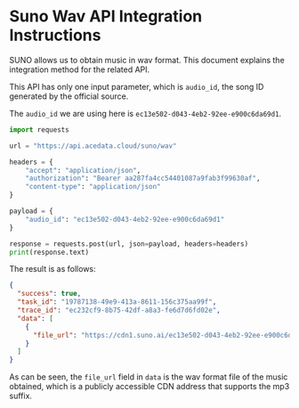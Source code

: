 # Suno Wav API Integration Instructions

SUNO allows us to obtain music in wav format. This document explains the integration method for the related API.

This API has only one input parameter, which is `audio_id`, the song ID generated by the official source.

The `audio_id` we are using here is `ec13e502-d043-4eb2-92ee-e900c6da69d1`.

```python
import requests

url = "https://api.acedata.cloud/suno/wav"

headers = {
    "accept": "application/json",
    "authorization": "Bearer aa287fa4cc54401087a9fab3f99630af",
    "content-type": "application/json"
}

payload = {
    "audio_id": "ec13e502-d043-4eb2-92ee-e900c6da69d1"
}

response = requests.post(url, json=payload, headers=headers)
print(response.text)
```

The result is as follows:

```json
{
  "success": true,
  "task_id": "19787138-49e9-413a-8611-156c375aa99f",
  "trace_id": "ec232cf9-8b75-42df-a8a3-fe6d7d6fd02e",
  "data": [
    {
      "file_url": "https://cdn1.suno.ai/ec13e502-d043-4eb2-92ee-e900c6da69d1.wav"
    }
  ]
}
```

As can be seen, the `file_url` field in `data` is the wav format file of the music obtained, which is a publicly accessible CDN address that supports the mp3 suffix.